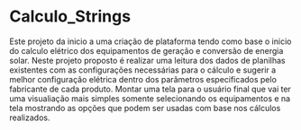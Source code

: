 # Calculo_Strings
Este projeto da inicio a uma criação de plataforma tendo como base o inicio do calculo elétrico dos equipamentos de geração e conversão de energia solar.
Neste projeto proposto é realizar uma leitura dos dados de planilhas existentes com as configurações necessárias para o cálculo e sugerir a melhor configuração elétrica dentro dos parâmetros especificados pelo fabricante de cada produto.
Montar uma tela para o usuário final que vai ter uma visualiação mais simples somente selecionando os equipamentos e na tela mostrando as opções que podem ser usadas com base nos cálculos realizados.
